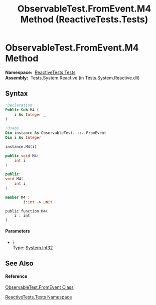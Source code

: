 ﻿---
title: ObservableTest.FromEvent.M4 Method  (ReactiveTests.Tests)
TOCTitle: M4 Method
ms:assetid: M:ReactiveTests.Tests.ObservableTest.FromEvent.M4(System.Int32)
ms:mtpsurl: https://msdn.microsoft.com/en-us/library/reactivetests.tests.observabletest.fromevent.m4(v=VS.103)
ms:contentKeyID: 36620214
ms.date: 06/28/2011
mtps_version: v=VS.103
f1_keywords:
- ReactiveTests.Tests.ObservableTest.FromEvent.M4
dev_langs:
- CSharp
- JScript
- VB
- FSharp
- c++
---

# ObservableTest.FromEvent.M4 Method

**Namespace:**  [ReactiveTests.Tests](hh289046\(v=vs.103\).md)  
**Assembly:**  Tests.System.Reactive (in Tests.System.Reactive.dll)

## Syntax

``` vb
'Declaration
Public Sub M4 ( _
    i As Integer _
)
```

``` vb
'Usage
Dim instance As ObservableTest..::..FromEvent
Dim i As Integer

instance.M4(i)
```

``` csharp
public void M4(
    int i
)
```

``` c++
public:
void M4(
    int i
)
```

``` fsharp
member M4 : 
        i:int -> unit 
```

``` jscript
public function M4(
    i : int
)
```

#### Parameters

  - i  
    Type: [System.Int32](https://msdn.microsoft.com/en-us/library/td2s409d)  

## See Also

#### Reference

[ObservableTest.FromEvent Class](hh315394\(v=vs.103\).md)

[ReactiveTests.Tests Namespace](hh289046\(v=vs.103\).md)

